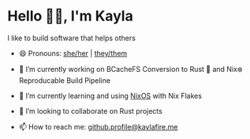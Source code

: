 # Hello 👋🏻, I'm Kayla
I like to build software that helps others
- 😄 Pronouns: [she/her](http://my.pronoun.is/she) | [they/them](http://my.pronoun.is/they/.../themselves)
- 🔭 I’m currently working on BCacheFS Conversion to Rust 🦀 and Nix❄️ Reproducable Build Pipeline
- 🌱 I’m currently learning and using [NixOS](https://github.com/nixos/nixpkgs) with Nix Flakes
- 👯 I’m looking to collaborate on Rust projects

- 📫 How to reach me: github.profile@kaylafire.me
<!--
- 🤔 I’m looking for help with ...
- ⚡ Fun fact: ...
-->
